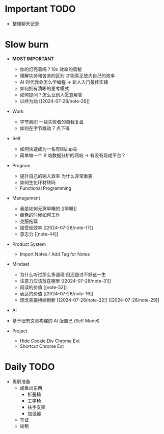 # Important TODO
- 整理聊天记录

# Slow burn
- **MOST IMPORTANT**
  - 你的灯亮着吗？10x 效率的奥秘
  - 理解功劳和苦劳的区别 才能真正放大自己的效率
  - AI 时代我会怎么学编程 -> 新人入门最佳实践
  - 如何拥有清晰的思考模式
  - 如何提问？怎么让别人愿意解答
  - 以终为始 [[2024-07-28/note-26]]

- Work
  - 字节离职 一些失败者的自我复盘
  - 如何在字节跳动 7 点下班

- Self
  - 如何快速成为一名有B站up主
  - 简单做一个 B 站数据分析的网站 -> 有没有现成平台？

- Program
  - 提升自己的输入效率 为什么非常重要
  - 如何生化环材转码
  - Functional Programming

- Management
  - 我是如何无痛早睡的 [[早睡]]
  - 疲惫的时候如何工作
  - 克服拖延
  - 接受低效率 [[2024-07-28/note-17]]
  - 意志力 [[note-44]]

- Product System
  - Import Notes / Add Tag for Notes

- Mindset
  - 为什么听过那么多道理 但还是过不好这一生
  - 注意力应该放在哪里 [[2024-07-28/note-31]]
  - 阅读的价值 [[note-52]]
  - 表达的价值 [[2024-07-28/note-16]]
  - 观念需要持续刷新 [[2024-07-28/note-22]] [[2024-07-28/note-29]]

- AI
- 基于旧有文章构建的 AI 版自己 (Self Model)

- Project
  - Hide Cookie Div Chrome Ext
  - Shortcut Chrome Ext

# Daily TODO
- 离职准备
  - 咸鱼出东西
    - 折叠椅
    - 工学椅
    - 扶手支架
    - 加湿器
  - 签证
  - 转租